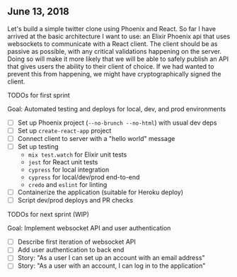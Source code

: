 ## June 13, 2018

  Let's build a simple twitter clone using Phoenix and React. So far I have
  arrived at the basic architecture I want to use: an Elixir Phoenix api that
  uses websockets to communicate with a React client. The client should be as
  passive as possible, with any critical validations happening on the server.
  Doing so will make it more likely that we will be able to safely publish an
  API that gives users the ability to their client of choice. If we had wanted
  to prevent this from happening, we might have cryptographically signed the
  client.

  TODOs for first sprint

  Goal: Automated testing and deploys for local, dev, and prod environments
  - [ ] Set up Phoenix project (`--no-brunch --no-html`) with usual dev deps
  - [ ] Set up `create-react-app` project
  - [ ] Connect client to server with a "hello world" message
  - [ ] Set up testing
    - `mix test.watch` for Elixir unit tests
    - `jest` for React unit tests
    - `cypress` for local integration
    - `cypress` for local/dev/prod end-to-end
    - `credo` and `eslint` for linting
  - [ ] Containerize the application (suitable for Heroku deploy)
  - [ ] Script dev/prod deploys and PR checks

  TODOs for next sprint (WIP)

  Goal: Implement websocket API and user authentication
  - [ ] Describe first iteration of websocket API
  - [ ] Add user authentication to back end
  - [ ] Story: "As a user I can set up an account with an email address"
  - [ ] Story: "As a user with an account, I can log in to the application"

[//]: # (1 hour)
